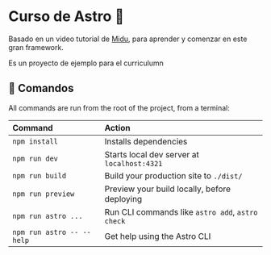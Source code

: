 # Curso de Astro 🚀

Basado en un video tutorial de [Midu](https://www.youtube.com/watch?v=RB5tR_nqUEw&t=57s), para aprender y comenzar en este gran framework.

Es un proyecto de ejemplo para el curriculumn


## 🧞 Comandos

All commands are run from the root of the project, from a terminal:

| Command                   | Action                                           |
| :------------------------ | :----------------------------------------------- |
| `npm install`             | Installs dependencies                            |
| `npm run dev`             | Starts local dev server at `localhost:4321`      |
| `npm run build`           | Build your production site to `./dist/`          |
| `npm run preview`         | Preview your build locally, before deploying     |
| `npm run astro ...`       | Run CLI commands like `astro add`, `astro check` |
| `npm run astro -- --help` | Get help using the Astro CLI                     |

